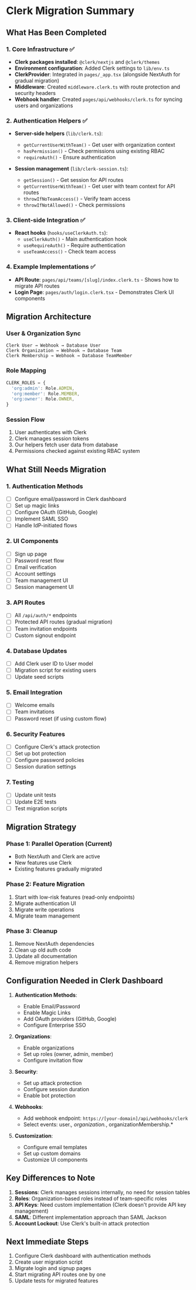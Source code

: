 # Clerk Migration Summary

## What Has Been Completed

### 1. Core Infrastructure ✅
- **Clerk packages installed**: `@clerk/nextjs` and `@clerk/themes`
- **Environment configuration**: Added Clerk settings to `lib/env.ts`
- **ClerkProvider**: Integrated in `pages/_app.tsx` (alongside NextAuth for gradual migration)
- **Middleware**: Created `middleware.clerk.ts` with route protection and security headers
- **Webhook handler**: Created `pages/api/webhooks/clerk.ts` for syncing users and organizations

### 2. Authentication Helpers ✅
- **Server-side helpers** (`lib/clerk.ts`):
  - `getCurrentUserWithTeam()` - Get user with organization context
  - `hasPermission()` - Check permissions using existing RBAC
  - `requireAuth()` - Ensure authentication
  
- **Session management** (`lib/clerk-session.ts`):
  - `getSession()` - Get session for API routes
  - `getCurrentUserWithTeam()` - Get user with team context for API routes
  - `throwIfNoTeamAccess()` - Verify team access
  - `throwIfNotAllowed()` - Check permissions

### 3. Client-side Integration ✅
- **React hooks** (`hooks/useClerkAuth.ts`):
  - `useClerkAuth()` - Main authentication hook
  - `useRequireAuth()` - Require authentication
  - `useTeamAccess()` - Check team access
  
### 4. Example Implementations ✅
- **API Route**: `pages/api/teams/[slug]/index.clerk.ts` - Shows how to migrate API routes
- **Login Page**: `pages/auth/login.clerk.tsx` - Demonstrates Clerk UI components

## Migration Architecture

### User & Organization Sync
```
Clerk User → Webhook → Database User
Clerk Organization → Webhook → Database Team
Clerk Membership → Webhook → Database TeamMember
```

### Role Mapping
```typescript
CLERK_ROLES = {
  'org:admin': Role.ADMIN,
  'org:member': Role.MEMBER,
  'org:owner': Role.OWNER,
}
```

### Session Flow
1. User authenticates with Clerk
2. Clerk manages session tokens
3. Our helpers fetch user data from database
4. Permissions checked against existing RBAC system

## What Still Needs Migration

### 1. Authentication Methods
- [ ] Configure email/password in Clerk dashboard
- [ ] Set up magic links
- [ ] Configure OAuth (GitHub, Google)
- [ ] Implement SAML SSO
- [ ] Handle IdP-initiated flows

### 2. UI Components
- [ ] Sign up page
- [ ] Password reset flow
- [ ] Email verification
- [ ] Account settings
- [ ] Team management UI
- [ ] Session management UI

### 3. API Routes
- [ ] All `/api/auth/*` endpoints
- [ ] Protected API routes (gradual migration)
- [ ] Team invitation endpoints
- [ ] Custom signout endpoint

### 4. Database Updates
- [ ] Add Clerk user ID to User model
- [ ] Migration script for existing users
- [ ] Update seed scripts

### 5. Email Integration
- [ ] Welcome emails
- [ ] Team invitations
- [ ] Password reset (if using custom flow)

### 6. Security Features
- [ ] Configure Clerk's attack protection
- [ ] Set up bot protection
- [ ] Configure password policies
- [ ] Session duration settings

### 7. Testing
- [ ] Update unit tests
- [ ] Update E2E tests
- [ ] Test migration scripts

## Migration Strategy

### Phase 1: Parallel Operation (Current)
- Both NextAuth and Clerk are active
- New features use Clerk
- Existing features gradually migrated

### Phase 2: Feature Migration
1. Start with low-risk features (read-only endpoints)
2. Migrate authentication UI
3. Migrate write operations
4. Migrate team management

### Phase 3: Cleanup
1. Remove NextAuth dependencies
2. Clean up old auth code
3. Update all documentation
4. Remove migration helpers

## Configuration Needed in Clerk Dashboard

1. **Authentication Methods**:
   - Enable Email/Password
   - Enable Magic Links
   - Add OAuth providers (GitHub, Google)
   - Configure Enterprise SSO

2. **Organizations**:
   - Enable organizations
   - Set up roles (owner, admin, member)
   - Configure invitation flow

3. **Security**:
   - Set up attack protection
   - Configure session duration
   - Enable bot protection

4. **Webhooks**:
   - Add webhook endpoint: `https://[your-domain]/api/webhooks/clerk`
   - Select events: user.*, organization.*, organizationMembership.*

5. **Customization**:
   - Configure email templates
   - Set up custom domains
   - Customize UI components

## Key Differences to Note

1. **Sessions**: Clerk manages sessions internally, no need for session tables
2. **Roles**: Organization-based roles instead of team-specific roles
3. **API Keys**: Need custom implementation (Clerk doesn't provide API key management)
4. **SAML**: Different implementation approach than SAML Jackson
5. **Account Lockout**: Use Clerk's built-in attack protection

## Next Immediate Steps

1. Configure Clerk dashboard with authentication methods
2. Create user migration script
3. Migrate login and signup pages
4. Start migrating API routes one by one
5. Update tests for migrated features